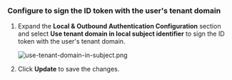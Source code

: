 ### Configure to sign the ID token with the user's tenant domain

1. Expand the **Local & Outbound Authentication Configuration** section and select **Use tenant domain in local subject identifier** to sign the ID token with the user's tenant domain.
    
    ![use-tenant-domain-in-subject.png]({{base_path}}/assets/img/guides/use-tenant-domain-in-subject.png)
    
2. Click **Update** to save the changes.
